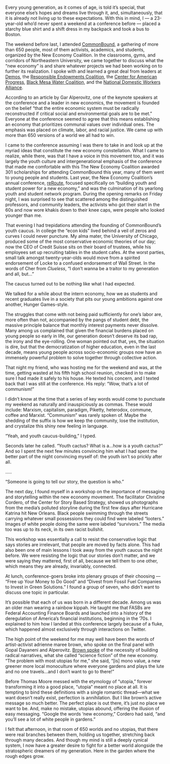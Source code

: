 Every young generation, as it comes of age, is told it’s special, that everyone else’s hopes and dreams live through it, and, simultaneously, that it is already not living up to these expectations. With this in mind, I — a 23-year-old who’d never spent a weekend at a conference before — placed a starchy blue shirt and a shift dress in my backpack and took a bus to Boston. 

The weekend before last, I attended [CommonBound](http://commonbound.org/), a gathering of more than 650 people, most of them activists, academics, and students, organized by the New Economy Coalition. In the classrooms, gyms, and corridors of Northeastern University, we came together to discuss what the “new economy” is and share whatever projects we had been working on to further its realization. I spoke with and learned a great deal from leaders at [Demos](http://www.demos.org/), the [Responsible Endowments Coalition](http://www.endowmentethics.org/), the [Center for American Progress](http://americanprogress.org/), [Black Mesa Water Coalition](http://www.blackmesawatercoalition.org/), and the [National Domestic Workers Alliance](http://www.domesticworkers.org/). 

According to an article by Gar Alperovitz, one of the keynote speakers at the conference and a leader in new economics, the movement is founded on the belief “that the entire economic system must be radically reconstructed if critical social and environmental goals are to be met.” Everyone at the conference seemed to agree that this means establishing an economy that prioritizes communal values over individual ones. The emphasis was placed on climate, labor, and racial justice. We came up with more than 650 versions of a world we all had to win. 

I came to the conference assuming I was there to take in and look up at the myriad ideas that constitute the new economy constellation. What I came to realize, while there, was that I have a voice in this movement too, and it was largely the youth culture and intergenerational emphasis of the conference that made me comfortable with this The New Economy Coalition awarded 301 scholarships for attending CommonBound this year, many of them went to young people and students. Last year, the New Economy Coalition’s annual conference, [reRoute](http://neweconomy.net/reroute), focused specifically on “building youth and student power for a new economy,” and was the culmination of its yearlong youth and student network program. During the opening remarks on Friday night, I was surprised to see that scattered among the distinguished professors, and community leaders, the activists who got their start in the 60s and now wore khakis down to their knee caps, were people who looked younger than me. 

That evening I had trepidations attending the founding of CommonBound’s youth caucus. In college the “econ kids” lived behind a veil of zeros and curves I could never puncture. My alma mater, the University of Chicago, produced some of the most conservative 
economic theories of our day; now the CEO of Credit Suisse sits on their board of trustees, while his employees set up recruiting tables in the student cafes. At the worst parties, small talk amongst twenty-year-olds would move from a spirited endorsement of 
Locke to a confused endorsement of Wall Street. In the words of Cher from _Clueless_, “I don’t wanna be a traitor to my generation and all, but...”

The caucus turned out to be nothing like what I had expected. 

We talked for a while about the intern economy, how we as students and recent graduates live in a society that pits our young ambitions against one another, Hunger Games-style. 

The struggles that come with not being paid sufficiently for one’s labor are, more often than not, accompanied by the pangs of student debt, the massive principle balance that monthly interest payments never dissolve. Many among us complained that given the financial burdens placed on young people so early in life, our generation doesn’t deserve its bad rap, the irony and the eye-rolling. One woman pointed out that, yes, the situation is dire, but that the democratization of higher education, even in the last decade, means young people across socio-economic groups now have an immensely powerful problem to solve together through collective action. 

That night my friend, who was hosting me for the weekend and was, at the time, getting wasted at his fifth high school reunion, checked in to make sure I had made it safely to his house. He texted his concern, and I texted back that I was still at the conference. His reply: “Wow, that’s a lot of communism!” 

I didn’t know at the time that a series of key words would come to punctuate my weekend as naturally and inauspiciously as commas. These would include: Marxism, capitalism, paradigm, Piketty, heterodox, commune, coffee and Marxist. “Communism” was rarely spoken of. Maybe the shedding of the suffix is how we keep the community, lose the institution, and crystalize this shiny new feeling in language.

“Yeah, and youth caucus-building,” I typed. 

Seconds later he called. “Youth cactus? What is a...how is a youth cactus?” And so I spent the next few minutes convincing him what I had spent the better part of the night convincing myself of: the youth isn’t so prickly after all. 

.....

“Someone is going to tell our story, the question is who.” 

The next day, I found myself in a workshop on the importance of messaging and storytelling within the new economy movement. The facilitator Christine Cordero, of the Center for Story Based Strategy, showed us photographs from the media’s polluted storyline during the first few days after Hurricane Katrina hit New Orleans. Black people swimming through the streets carrying whatever small possessions they could find were labeled “looters.” Images of white people doing the same were labeled “survivors.” The 
media too was up to its neck, in its own racist bullshit. 

This workshop was essentially a call to resist the conservative logic that says stories are irrelevant, that people are moved by facts alone. This had also been one of main lessons I took away from the youth caucus the night before. We were resisting the logic that our stories don’t matter, and we were saying they mattered, first of all, because we tell them to one other, which means they are already, invariably, connected. 

At lunch, conference-goers broke into plenary groups of their choosing — “Free up Your Money to Do Good” and “Divest from Fossil Fuel Companies to Invest in Green Solutions.” I found a group of seven, who didn’t want to discuss one topic in particular. 

It’s possible that each of us was born in a different decade. Among us was an older man wearing a rainbow kippah. He taught me that FASBs are Federal Accounting Finance Boards and launched into a history of the deregulation of America’s financial institutions, beginning in the ’70s. I explained to him how I landed at this conference largely because of a fluke, which happened almost exclusively through interactions on Twitter. 

The high point of the weekend for me may well have been the words of artist-activist adrienne maree brown, who spoke on the final panel with Gopal Dayaneni and Alperovitz. [Brown spoke](http://adriennemareebrown.net/blog/2014/06/08/my-talk-notes-from-commonbound-intersecting-worlds-the-one-weve-got-the-one-were-building-the-ones-we-imagine/?utm_source=feedburner&utm_medium=feed&utm_campaign=Feed%3A+AdrienneMareeTheLusciousSatyagraha+%28adrienne+maree%2C+the+luscious+satyagraha%29) of the necessity of building radical narratives, what she called “science fiction” of the new economy. “The problem with most utopias for me,” she said, “[is] mono value, a new greener more local monoculture where everyone gardens and plays the lute and no one travels...and I don’t want to go to there!”

Before Thomas Moore messed with the etymology of “utopia,” forever transforming it into a good place, “utopia” meant no place at all. It is tempting to bind these definitions with a single romantic thread—what we want doesn’t really exist, perfection is annihilation. But I like brown’s active message so much better. The perfect place is out there, it’s just no place we want to be. And, make no mistake, utopias abound, offering the illusion of easy messaging. “Google the words ‘new economy,” Cordero had said, 
“and you’ll see a lot of white people in gardens.” 

I felt that afternoon, in that room of 650 worlds and no utopias, that there were real branches between them, holding us together, stretching back through many decades. And though my mind is still a deeply cynical system, I now have a greater desire to fight for a better world alongside the stratospheric dreamers of my generation. Here in the garden where the rough edges grow.
